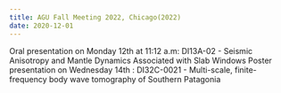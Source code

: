 ```yaml
---
title: AGU Fall Meeting 2022, Chicago(2022)
date: 2020-12-01
---
```


Oral presentation on Monday 12th at 11:12 a.m: DI13A-02 - Seismic Anisotropy and Mantle Dynamics Associated with Slab Windows
Poster presentation on Wednesday 14th : DI32C-0021 - Multi-scale, finite-frequency body wave tomography of Southern Patagonia
